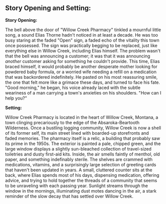 ## Story Opening and Setting:

**Story Opening:**

The bell above the door of "Willow Creek Pharmacy" tinkled a mournful little song, a sound Elias Thorne hadn't noticed in at least a decade. He was too busy staring at the faded "Open" sign, a faded echo of the vitality this town once possessed. The sign was practically begging to be replaced, just like everything else in Willow Creek, including Elias himself. The problem wasn't that the bell was announcing a customer; it was that it was announcing *another* customer asking for something he couldn't provide. This time, Elias braced himself, it would probably be another desperate mother looking for powdered baby formula, or a worried wife needing a refill on a medication that was backordered indefinitely. He pasted on his most reassuring smile, the one that felt more like a grimace these days, and turned to face his fate. "Good morning," he began, his voice already laced with the subtle weariness of a man carrying a town's anxieties on his shoulders. "How can I help you?"

**Setting:**

Willow Creek Pharmacy is located in the heart of Willow Creek, Montana, a town clinging precariously to the edge of the Absaroka-Beartooth Wilderness. Once a bustling logging community, Willow Creek is now a shell of its former self, its main street lined with boarded-up storefronts and faded memories. The pharmacy itself is a relic, a building that probably saw its prime in the 1950s. The exterior is painted a pale, chipped green, and the large window displays a slightly sun-bleached collection of travel-sized toiletries and dusty first-aid kits. Inside, the air smells faintly of menthol, old paper, and something indefinably sterile. The shelves are crammed with medications, vitamins, and a surprisingly large selection of greeting cards that haven't been updated in years. A small, cluttered counter sits at the back, where Elias spends most of his days, dispensing medication, offering advice, and trying to hold together the threads of a community that seems to be unraveling with each passing year. Sunlight streams through the window in the mornings, illuminating dust motes dancing in the air, a stark reminder of the slow decay that has settled over Willow Creek.
